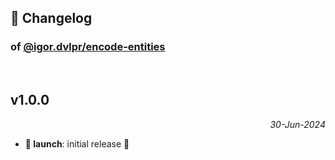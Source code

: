 ## 📒 Changelog

### of [@igor.dvlpr/encode-entities](https://github.com/igorskyflyer/npm-encode-entities)

<br>

## v1.0.0

<p align="right"><em>30-Jun-2024</em></p>

- **🚀 launch**: initial release 🎉
